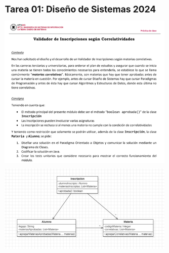 # Tarea 01: Diseño de Sistemas 2024

![Enunciado](enunciado.png)

![Diagrama de clases](diagramaclases.png)
